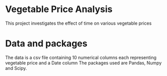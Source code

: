 # Vegetable Price Analysis
This project investigates the effect of time on various vegetable prices

# Data and packages
The data is a csv file containing 10 numerical columns each representing vegetable price and a Date column 
The packages used are Pandas, Numpy and Scipy.
